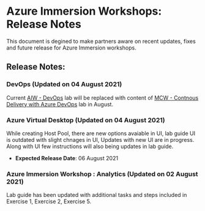 # Azure Immersion Workshops: Release Notes

This document is degined to make partners aware on recent updates, fixes and future release for Azure Immersion workshops. 

## Release Notes:

### DevOps (Updated on 04 August 2021)

Current [AIW - DevOps](https://experience.cloudlabs.ai/#/labguidepreview/fe7186fb-2994-485e-b8e6-11b699dc1456) lab will be replaced with content of [MCW - Contnous Delivery with Azure DevOps](https://manage.cloudlabs.ai/#/labguidepreview/b14ff5e8-caa0-4b45-9042-e2768c4c672a) lab in August.

### Azure Virtual Desktop (Updated on 04 August 2021)

While creating Host Pool, there are new options avaiable in UI, lab guide UI is outdated with slight chnages in UI, Updates with new UI are in progress. Along with UI few instructions will also being updates in lab guide.
  * **Expected Release Date**: 06 August 2021


### Azure Immersion Workshop : Analytics (Updated on 02 August 2021)

Lab guide has been updated with additional tasks and steps included in Exercise 1, Exercise 2, Exercise 5.


